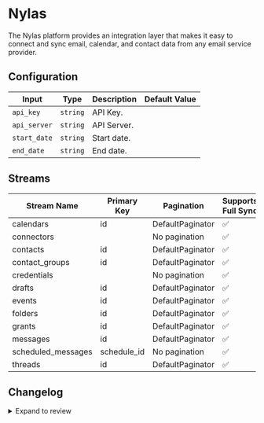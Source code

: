 # Nylas
The Nylas platform provides an integration layer that makes it easy to connect and sync email, calendar, and contact data from any email service provider.

## Configuration

| Input | Type | Description | Default Value |
|-------|------|-------------|---------------|
| `api_key` | `string` | API Key.  |  |
| `api_server` | `string` | API Server.  |  |
| `start_date` | `string` | Start date.  |  |
| `end_date` | `string` | End date.  |  |

## Streams
| Stream Name | Primary Key | Pagination | Supports Full Sync | Supports Incremental |
|-------------|-------------|------------|---------------------|----------------------|
| calendars | id | DefaultPaginator | ✅ |  ❌  |
| connectors |  | No pagination | ✅ |  ❌  |
| contacts | id | DefaultPaginator | ✅ |  ❌  |
| contact_groups | id | DefaultPaginator | ✅ |  ❌  |
| credentials |  | No pagination | ✅ |  ❌  |
| drafts | id | DefaultPaginator | ✅ |  ✅  |
| events | id | DefaultPaginator | ✅ |  ✅  |
| folders | id | DefaultPaginator | ✅ |  ❌  |
| grants | id | DefaultPaginator | ✅ |  ❌  |
| messages | id | DefaultPaginator | ✅ |  ✅  |
| scheduled_messages | schedule_id | No pagination | ✅ |  ❌  |
| threads | id | DefaultPaginator | ✅ |  ✅  |

## Changelog

<details>
  <summary>Expand to review</summary>

| Version | Date | Pull Request | Subject |
|---------|------|--------------|---------|
| 0.0.35 | 2025-08-23 | [65180](https://github.com/airbytehq/airbyte/pull/65180) | Update dependencies |
| 0.0.34 | 2025-08-09 | [64734](https://github.com/airbytehq/airbyte/pull/64734) | Update dependencies |
| 0.0.33 | 2025-08-02 | [64190](https://github.com/airbytehq/airbyte/pull/64190) | Update dependencies |
| 0.0.32 | 2025-07-26 | [63901](https://github.com/airbytehq/airbyte/pull/63901) | Update dependencies |
| 0.0.31 | 2025-07-19 | [63427](https://github.com/airbytehq/airbyte/pull/63427) | Update dependencies |
| 0.0.30 | 2025-07-12 | [63198](https://github.com/airbytehq/airbyte/pull/63198) | Update dependencies |
| 0.0.29 | 2025-07-05 | [62637](https://github.com/airbytehq/airbyte/pull/62637) | Update dependencies |
| 0.0.28 | 2025-06-28 | [62373](https://github.com/airbytehq/airbyte/pull/62373) | Update dependencies |
| 0.0.27 | 2025-06-21 | [61904](https://github.com/airbytehq/airbyte/pull/61904) | Update dependencies |
| 0.0.26 | 2025-06-14 | [60497](https://github.com/airbytehq/airbyte/pull/60497) | Update dependencies |
| 0.0.25 | 2025-05-10 | [60150](https://github.com/airbytehq/airbyte/pull/60150) | Update dependencies |
| 0.0.24 | 2025-05-03 | [59503](https://github.com/airbytehq/airbyte/pull/59503) | Update dependencies |
| 0.0.23 | 2025-04-27 | [59080](https://github.com/airbytehq/airbyte/pull/59080) | Update dependencies |
| 0.0.22 | 2025-04-19 | [58503](https://github.com/airbytehq/airbyte/pull/58503) | Update dependencies |
| 0.0.21 | 2025-04-12 | [57900](https://github.com/airbytehq/airbyte/pull/57900) | Update dependencies |
| 0.0.20 | 2025-04-05 | [57310](https://github.com/airbytehq/airbyte/pull/57310) | Update dependencies |
| 0.0.19 | 2025-03-29 | [56779](https://github.com/airbytehq/airbyte/pull/56779) | Update dependencies |
| 0.0.18 | 2025-03-22 | [56182](https://github.com/airbytehq/airbyte/pull/56182) | Update dependencies |
| 0.0.17 | 2025-03-08 | [55562](https://github.com/airbytehq/airbyte/pull/55562) | Update dependencies |
| 0.0.16 | 2025-03-01 | [55002](https://github.com/airbytehq/airbyte/pull/55002) | Update dependencies |
| 0.0.15 | 2025-02-23 | [54622](https://github.com/airbytehq/airbyte/pull/54622) | Update dependencies |
| 0.0.14 | 2025-02-15 | [54012](https://github.com/airbytehq/airbyte/pull/54012) | Update dependencies |
| 0.0.13 | 2025-02-08 | [53499](https://github.com/airbytehq/airbyte/pull/53499) | Update dependencies |
| 0.0.12 | 2025-02-01 | [52775](https://github.com/airbytehq/airbyte/pull/52775) | Update dependencies |
| 0.0.11 | 2025-01-25 | [52265](https://github.com/airbytehq/airbyte/pull/52265) | Update dependencies |
| 0.0.10 | 2025-01-18 | [51845](https://github.com/airbytehq/airbyte/pull/51845) | Update dependencies |
| 0.0.9 | 2025-01-11 | [51167](https://github.com/airbytehq/airbyte/pull/51167) | Update dependencies |
| 0.0.8 | 2024-12-28 | [50641](https://github.com/airbytehq/airbyte/pull/50641) | Update dependencies |
| 0.0.7 | 2024-12-21 | [50112](https://github.com/airbytehq/airbyte/pull/50112) | Update dependencies |
| 0.0.6 | 2024-12-14 | [49615](https://github.com/airbytehq/airbyte/pull/49615) | Update dependencies |
| 0.0.5 | 2024-12-12 | [49220](https://github.com/airbytehq/airbyte/pull/49220) | Update dependencies |
| 0.0.4 | 2024-12-11 | [48319](https://github.com/airbytehq/airbyte/pull/48319) | Starting with this version, the Docker image is now rootless. Please note that this and future versions will not be compatible with Airbyte versions earlier than 0.64 |
| 0.0.3 | 2024-10-29 | [47926](https://github.com/airbytehq/airbyte/pull/47926) | Update dependencies |
| 0.0.2 | 2024-10-28 | [47649](https://github.com/airbytehq/airbyte/pull/47649) | Update dependencies |
| 0.0.1 | 2024-09-03 | | Initial release by [@topefolorunso](https://github.com/topefolorunso) via Connector Builder |

</details>
